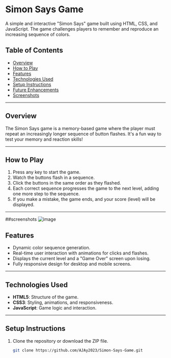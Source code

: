 # Simon Says Game

A simple and interactive "Simon Says" game built using HTML, CSS, and JavaScript. The game challenges players to remember and reproduce an increasing sequence of colors.

## Table of Contents

- [Overview](#overview)
- [How to Play](#how-to-play)
- [Features](#features)
- [Technologies Used](#technologies-used)
- [Setup Instructions](#setup-instructions)
- [Future Enhancements](#future-enhancements)
- [Screenshots](#screenshots)


---

## Overview

The Simon Says game is a memory-based game where the player must repeat an increasingly longer sequence of button flashes. It's a fun way to test your memory and reaction skills!

---

## How to Play

1. Press any key to start the game.
2. Watch the buttons flash in a sequence.
3. Click the buttons in the same order as they flashed.
4. Each correct sequence progresses the game to the next level, adding one more step to the sequence.
5. If you make a mistake, the game ends, and your score (level) will be displayed.

---
##screenshots
![image](https://github.com/user-attachments/assets/327a8459-43a9-40b3-a979-a07b66f799bb)

## Features

- Dynamic color sequence generation.
- Real-time user interaction with animations for clicks and flashes.
- Displays the current level and a "Game Over" screen upon losing.
- Fully responsive design for desktop and mobile screens.

---

## Technologies Used

- **HTML5**: Structure of the game.
- **CSS3**: Styling, animations, and responsiveness.
- **JavaScript**: Game logic and interaction.

---

## Setup Instructions

1. Clone the repository or download the ZIP file.
   ```bash
   git clone https://github.com/AJAy2023/Simon-Says-Game.git
